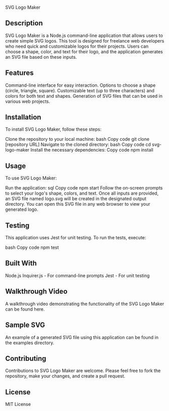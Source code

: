 SVG Logo Maker

## Description
SVG Logo Maker is a Node.js command-line application that allows users to create simple SVG logos. This tool is designed for freelance web developers who need quick and customizable logos for their projects. Users can choose a shape, color, and text for their logo, and the application generates an SVG file based on these inputs.

## Features
Command-line interface for easy interaction.
Options to choose a shape (circle, triangle, square).
Customizable text (up to three characters) and colors for both text and shapes.
Generation of SVG files that can be used in various web projects.

## Installation
To install SVG Logo Maker, follow these steps:

Clone the repository to your local machine:
bash
Copy code
git clone [repository URL]
Navigate to the cloned directory:
bash
Copy code
cd svg-logo-maker
Install the necessary dependencies:
Copy code
npm install

## Usage
To use SVG Logo Maker:

Run the application:
sql
Copy code
npm start
Follow the on-screen prompts to select your logo's shape, colors, and text.
Once all inputs are provided, an SVG file named logo.svg will be created in the designated output directory.
You can open this SVG file in any web browser to view your generated logo.

## Testing
This application uses Jest for unit testing. To run the tests, execute:

bash
Copy code
npm test

## Built With
Node.js
Inquirer.js - For command-line prompts
Jest - For unit testing

## Walkthrough Video
A walkthrough video demonstrating the functionality of the SVG Logo Maker can be found here.

## Sample SVG
An example of a generated SVG file using this application can be found in the examples directory.

## Contributing
Contributions to SVG Logo Maker are welcome. Please feel free to fork the repository, make your changes, and create a pull request.

## License
MIT License

